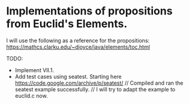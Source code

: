 # Implementations of propositions from Euclid's Elements.

I will use the following as a reference for the propositions:
https://mathcs.clarku.edu/~djoyce/java/elements/toc.html

TODO:
* Implement VII.1.
* Add test cases using seatest. Starting here https://code.google.com/archive/p/seatest/
// Compiled and ran the seatest example successfully.
// I will try to adapt the example to euclid.c now.